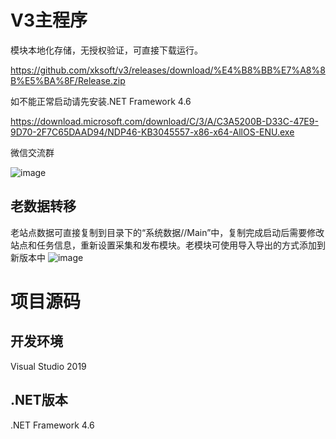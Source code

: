 # V3主程序
模块本地化存储，无授权验证，可直接下载运行。

https://github.com/xksoft/v3/releases/download/%E4%B8%BB%E7%A8%8B%E5%BA%8F/Release.zip

如不能正常启动请先安装.NET Framework 4.6

https://download.microsoft.com/download/C/3/A/C3A5200B-D33C-47E9-9D70-2F7C65DAAD94/NDP46-KB3045557-x86-x64-AllOS-ENU.exe

微信交流群

![image](https://user-images.githubusercontent.com/24860541/138666730-17bb1933-26fb-4a0c-9cb3-282e4887a340.png)

## 老数据转移
老站点数据可直接复制到目录下的“系统数据//Main”中，复制完成启动后需要修改站点和任务信息，重新设置采集和发布模块。老模块可使用导入导出的方式添加到新版本中
![image](https://user-images.githubusercontent.com/24860541/138664082-b62aa07b-fa20-4e73-8761-6ec62a349e9b.png)

# 项目源码
## 开发环境
Visual Studio 2019
## .NET版本
.NET Framework 4.6

